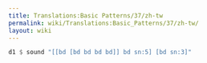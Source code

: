 ```yaml
---
title: Translations:Basic Patterns/37/zh-tw
permalink: wiki/Translations:Basic_Patterns/37/zh-tw/
layout: wiki
---
```


``` Haskell
d1 $ sound "[[bd [bd bd bd bd]] bd sn:5] [bd sn:3]"
```
